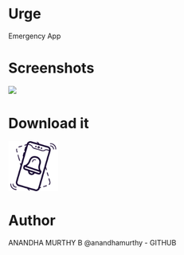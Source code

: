 # Urge
Emergency App

# Screenshots
![](doc)
# Download it 

<img src="doc/icon.png" width=100>

# Author
ANANDHA MURTHY B
@anandhamurthy - GITHUB

